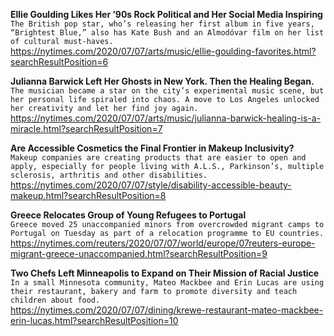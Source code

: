 **Ellie Goulding Likes Her ’90s Rock Political and Her Social Media Inspiring**\
`The British pop star, who’s releasing her first album in five years, “Brightest Blue,” also has Kate Bush and an Almodóvar film on her list of cultural must-haves.`\
https://nytimes.com/2020/07/07/arts/music/ellie-goulding-favorites.html?searchResultPosition=6

**Julianna Barwick Left Her Ghosts in New York. Then the Healing Began.**\
`The musician became a star on the city’s experimental music scene, but her personal life spiraled into chaos. A move to Los Angeles unlocked her creativity and let her find joy again.`\
https://nytimes.com/2020/07/07/arts/music/julianna-barwick-healing-is-a-miracle.html?searchResultPosition=7

**Are Accessible Cosmetics the Final Frontier in Makeup Inclusivity?**\
`Makeup companies are creating products that are easier to open and apply, especially for people living with A.L.S., Parkinson’s, multiple sclerosis, arthritis and other disabilities.`\
https://nytimes.com/2020/07/07/style/disability-accessible-beauty-makeup.html?searchResultPosition=8

**Greece Relocates Group of Young Refugees to Portugal**\
`Greece moved 25 unaccompanied minors from overcrowded migrant camps to Portugal on Tuesday as part of a relocation programme to EU countries.`\
https://nytimes.com/reuters/2020/07/07/world/europe/07reuters-europe-migrant-greece-unaccompanied.html?searchResultPosition=9

**Two Chefs Left Minneapolis to Expand on Their Mission of Racial Justice**\
`In a small Minnesota community, Mateo Mackbee and Erin Lucas are using their restaurant, bakery and farm to promote diversity and teach children about food.`\
https://nytimes.com/2020/07/07/dining/krewe-restaurant-mateo-mackbee-erin-lucas.html?searchResultPosition=10

